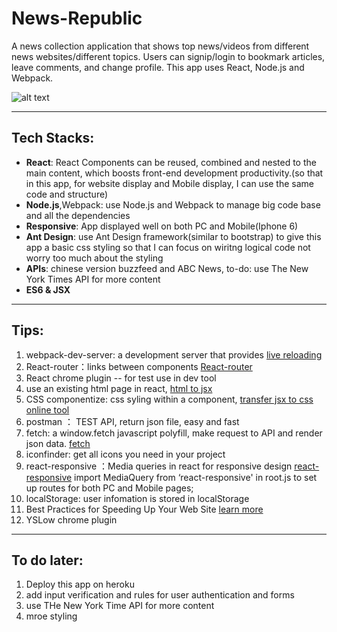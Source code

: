 # News-Republic


A news collection application that shows top news/videos from different news websites/different topics. Users can signip/login to bookmark articles, leave comments, and change profile. This app uses React, Node.js and Webpack.


![alt text](https://github.com/jessieyang0320/News-Republic/blob/master/src/images/news-republic.png "News Republic")
____

## Tech Stacks: 
* __React__:  React Components can be reused, combined and nested to the main content, which boosts front-end development       productivity.(so that in this app, for website display and Mobile display, I can use the same code and structure)  
* __Node.js__,Webpack: use Node.js and Webpack to manage big code base and all the dependencies
* __Responsive__: App displayed well on both PC and Mobile(Iphone 6)
* __Ant Design__: use Ant Design framework(similar to bootstrap) to give this app a basic css styling so that I can focus on wiritng logical code not worry too much about the styling
* __APIs__: chinese version buzzfeed and ABC News, to-do: use The New York Times API for more content 
* __ES6 & JSX__ 

____ 
        
## Tips: 
1. webpack-dev-server: a development server that provides [live reloading](https://github.com/webpack/webpack-dev-server) 
2. React-router：links between components [React-router](https://github.com/ReactTraining/react-router) 
3. React chrome plugin -- for test use in dev tool
4. use an existing html page in react, [html to jsx]( http://magic.reactjs.net/htmltojsx.htm)
5. CSS componentize: css syling within a component, [transfer jsx to css online tool](http://staxmanade.com/CssToReact/)
6. postman ： TEST API, return json file, easy and fast
7. fetch: a window.fetch javascript polyfill, make request to API and render json data. [fetch](https://github.com/github/fetch)
8. iconfinder: get all icons you need in your project 
9. react-responsive  ：Media queries in react for responsive design [react-responsive](https://github.com/contra/react-responsive) import MediaQuery from ‘react-responsive' in root.js to set up routes for both PC and Mobile pages; 
10. localStorage: user infomation is stored in localStorage
11. Best Practices for Speeding Up Your Web Site [learn more](https://developer.yahoo.com/performance/rules.html)
12. YSLow chrome plugin
____
## To do later: 

1. Deploy this app on heroku
2. add input verification and rules for user authentication and forms
3. use THe New York Time API for more content 
4. mroe styling 


